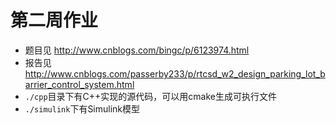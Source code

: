 第二周作业
==========

+ 题目见 http://www.cnblogs.com/bingc/p/6123974.html
+ 报告见 http://www.cnblogs.com/passerby233/p/rtcsd_w2_design_parking_lot_barrier_control_system.html
+ `./cpp`目录下有C++实现的源代码，可以用cmake生成可执行文件
+ `./simulink`下有Simulink模型

